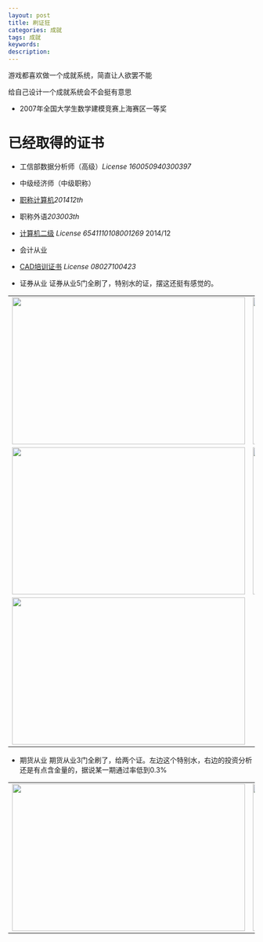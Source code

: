 ```yaml
---
layout: post
title: 刷证狂
categories: 成就
tags: 成就
keywords:
description:
---
```


游戏都喜欢做一个成就系统，简直让人欲罢不能

给自己设计一个成就系统会不会挺有意思

- 2007年全国大学生数学建模竞赛上海赛区一等奖

# 已经取得的证书
- 工信部数据分析师（高级）*License 160050940300397*

- 中级经济师（中级职称）

- [职称计算机](http://www.bjrbj.gov.cn/kwscore/login/notsign.htm)*201412th*

- 职称外语*203003th*

- [计算机二级](
http://chaxun.neea.edu.cn/examcenter/query.cn?op=doQueryResults&pram=certi)
*License 6541110108001269* 2014/12

- 会计从业



- [CAD培训证书](http://www.cadnet.cn/) *License 08027100423*
- 证券从业
证券从业5门全刷了，特别水的证，摆这还挺有感觉的。
<table >
<tr><td>  <img width="476" height="300"  src="http://i.imgur.com/CB6npA4.png"></td><td>  <img width="476" height="300"  src="http://i.imgur.com/eoyBrKN.png"></td></tr>

 <tr><td>  <img width="476" height="300"  src="http://i.imgur.com/cFX0Vdv.png"></td><td>  <img width="476" height="300"  src="http://i.imgur.com/ATUQij2.png"></td></tr>

<tr><td>  <img width="476" height="300"  src="http://i.imgur.com/Zv7BOj5.png"></td></tr>

</table>

- 期货从业
期货从业3门全刷了，给两个证。左边这个特别水，右边的投资分析还是有点含金量的，据说某一期通过率低到0.3%
<table >
<tr><td>  <img width="476" height="300"  src="http://i.imgur.com/kTW0n2v.png"></td><td>  <img width="476" height="300"  src="http://i.imgur.com/bIX81uc.png"></td></tr>
</table>
